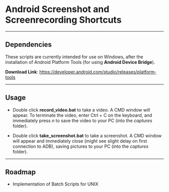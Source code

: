 # Android Screenshot and Screenrecording Shortcuts

---

## Dependencies

These scripts are currently intended for use on Windows, after the installation of Android Platform Tools (for using **Android Device Bridge**).

**Download Link**: https://developer.android.com/studio/releases/platform-tools

---

## Usage
* Double click **record_video.bat** to take a video. A CMD window will appear. To terminate the video, enter Ctrl + C on the keyboard, and immediately press *n* to save the video to your PC (into the *captures* folder).

* Double click **take_screenshot.bat** to take a screenshot. A CMD window will appear and immediately close (might see slight delay on first connection to ADB), saving pictures to your PC (into the *captures* folder).

---

## Roadmap
* Implementation of Batch Scripts for UNIX